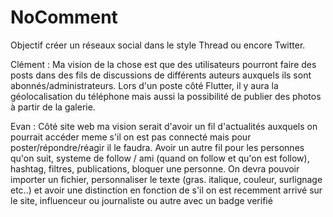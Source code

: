 # NoComment

Objectif créer un réseaux social dans le style Thread ou encore Twitter.

Clément : Ma vision de la chose est que des utilisateurs pourront faire des posts dans des fils de discussions de différents auteurs auxquels ils sont abonnés/administrateurs. Lors d'un poste côté Flutter, il y aura la géolocalisation du téléphone mais aussi la possibilité de publier des photos à partir de la galerie.

Evan : Côté site web ma vision serait d'avoir un fil d'actualités auxquels on pourrait accéder meme s'il on est pas connecté mais pour poster/répondre/réagir il le faudra. Avoir un autre fil pour les personnes qu'on suit, systeme de follow / ami (quand on follow et qu'on est follow), hashtag, filtres, publications, bloquer une personne. On devra pouvoir importer un fichier, personnaliser le texte (gras. italique, couleur, surlignage etc..) et avoir une distinction en fonction de s'il on est recemment arrivé sur le site, influenceur ou journaliste ou autre avec un badge verifié 